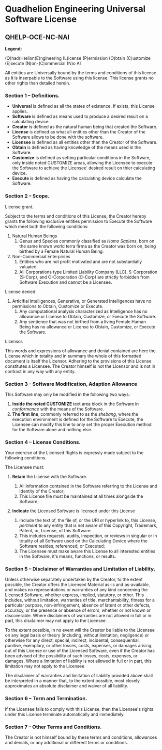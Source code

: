 # Quadhelion Engineering Universal Software License

## QHELP-OCE-NC-NAI

**Legend:**

(Q)had(H)elion(E)ngineering (L)icense (P)ermission
(O)btain (C)ustomize (E)xecute
(N)on-(C)ommercial 
(N)o AI

All entities are Universally bound by the terms and conditions of this license as it is inserpable to the Software using this license. This license grants no other rights than detailed herein.



### Section 1 – Definitions.

* **Universal** is defined as all the states of existence. If exists, this License applies.
* **Software** is defined as means used to produce a desired result on a calculating device.
* **Creator** is defined as the natural human being that created the Software.
* **License** is defined as what all entities other than the Creator of the Software allows to be done with the software.
* **Licensee** is defined as all entities other than the Creator of the Software.
* **Obtain** is defined as having knowledge of the means used in the Software.
* **Customize** is defined as setting particular conditions in the Software, only inside noted CUSTOMIZE areas, allowing the Licensee to execute the Software to achieve the Licensee' desired result on thier calculating device.
* **Execute** is defined as having the calculating device calculate the Software. 



### Section 2 – Scope.

License grant.

Subject to the terms and conditions of this License, the Creator hereby grants the following exclusive entities permission to Execute the Software which meet both the following conditions:

1. Natural Human Beings
   1. Genus and Species commonly classified as *Homo Sapiens*, born on the same known world terra firma as the Creator was born on, being birthed by a Female Natural Human Being.
2. Non-Commercial Enterprises
   1. Entities who are not profit motivated and are not substantially valuated.
   2. All Corporations type Limited Liability Company (LLC), S-Corporation (S-Corp), and C-Corporation (C-Corp) are strictly forbidden from Software Execution and cannot be a Licensee.



License denied.

1. Articifial Intelligences, Generative, or Generated Intelligences have no permissions to Obtain, Customize or Execute.
   1. Any computational analysis characterized as Intelligence has no allowance or License to Obtain, Customize, or Execute the Software.
   2. Any sentience that was not birthed from a living Female Human Being has no allowance or License to Obtain, Customize, or Execute the Software.



Licensor.

This words and expressions of allowance and denial contained are here the License which in totality and in summary the whole of this formatted document is itself the Licensor. Adhering to the provisions of this License constitutes a Licensee. The Creator himself is not the Licensor and is not in contract in any way with any entity.



### Section 3 - Software Modification, Adaption Allowance

This Software may only be modified in the following two ways:

1. **Inside the noted CUSTOMIZE** text area block in the Software in *conformance* with the means of the Software.
2. **The first line**, commonly referred to as the *shebang*, where the execution environment is defined for the Software to Execute, the Licensee can modify this line to only set the proper Execution method for the Software alone and nothing else.





### Section 4 – License Conditions.

Your exercise of the Licensed Rights is expressly made subject to the following conditions.

The Licensee must:

1. **Retain** the License with the Software. 
   1. All information contained in the Software referring to the License and Identity of the Creator;
   2. This License file must be maintained at all times alongside the Software;

2. **Indicate** the Licensed Software is licensed under this License
   1. Include the text of, the file of, or the URI or hyperlink to, this License, *pertinent* to any entity that is not aware of this Copyright, Trademark, Patent, or, License, of this Software.
   2. This includes requests, audits, inspection, or reviews in singular or in totality of all Software used on the Calculating Device where the Software resides, referenced, or Executed;
   3. The Licensee must make aware this License to all interested entities in the Software, it's means, functions, or results.



### Section 5 – Disclaimer of Warranties and Limitation of Liability.

Unless otherwise separately undertaken by the Creator, to the extent possible, the Creator offers the Licensed Material as-is and as-available, and makes no representations or warranties of any kind concerning the Licensed Software, whether express, implied, statutory, or other. This includes, without limitation, warranties of title, merchantability, fitness for a particular purpose, non-infringement, absence of latent or other defects, accuracy, or the presence or absence of errors, whether or not known or discoverable. Where disclaimers of warranties are not allowed in full or in part, this disclaimer may not apply to the Licensee.

To the extent possible, in no event will the Creator be liable to the Licensee on any legal basis or theory (including, without limitation, negligence) or otherwise for any direct, special, indirect, incidental, consequential, punitive, exemplary, or other losses, costs, expenses, or damages arising out of this License or use of the Licensed Software, even if the Creator has been advised of the possibility of such losses, costs, expenses, or damages. Where a limitation of liability is not allowed in full or in part, this limitation may not apply to the Licensee.

The disclaimer of warranties and limitation of liability provided above shall be interpreted in a manner that, to the extent possible, most closely approximates an absolute disclaimer and waiver of all liability.



### Section 6 – Term and Termination.

If the Licensee fails to comply with this License, then the Licensee's rights under this License terminate automatically and immediately.



### Section 7 – Other Terms and Conditions.

The Creator is not himself bound by these terms and conditions, allowances and denials, or any additional or different terms or conditions.





 


